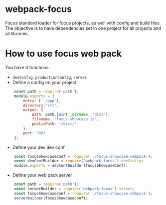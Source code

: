 # webpack-focus

Focus standard loader for focus projects, as well with config and build files.
The objective is to have dependencies set in one project for all projects and all libraries.

# How to use focus web pack

You have 3 functions:
- `devConfig`, `productionConfig`, `server`
- Define a config on your project
```javascript
    const path = require('path');
    module.exports = {
        entry: ['./app'],
        directory:"src",
        output: {
            path: path.join(__dirname, 'dist'),
            filename: 'focus-showcase.js',
            publicPath: '/dist/'
        },
        port: 3007
    };
  ```
- Define your dev dev conf
```javascript
    const focusShowcaseConf = require('./focus-showcase.webpack');
    const devConfBuilder = require('webpack-focus').devConfig;
    module.exports = devConfBuilder(focusShowcaseConf);
```
- Define your web pack server
```javascript
    const path = require('path');
    const serverBuilder = require('webpack-focus').server;
    const focusShowcaseConf = require('./focus-showcase.webpack');
    serverBuilder(focusShowcaseConf);
```

